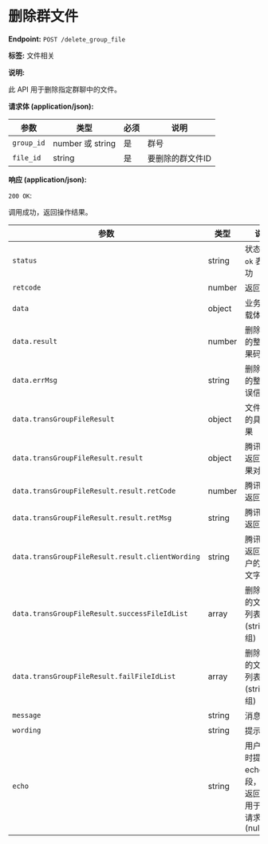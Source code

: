 # 删除群文件

**Endpoint:** `POST /delete_group_file`

**标签:** 文件相关

**说明:**

此 API 用于删除指定群聊中的文件。

**请求体 (application/json):**

| 参数         | 类型          | 必须 | 说明               |
|--------------|---------------|------|--------------------|
| `group_id`   | number 或 string | 是   | 群号               |
| `file_id`    | string        | 是   | 要删除的群文件ID     |

**响应 (application/json):**

`200 OK`:

调用成功，返回操作结果。

| 参数                   | 类型   | 说明                                                                 |
|------------------------|--------|----------------------------------------------------------------------|
| `status`               | string | 状态码，`ok` 表示成功                                                    |
| `retcode`              | number | 返回码                                                               |
| `data`                 | object | 业务数据载体                                                         |
| `data.result`          | number | 删除操作的整体结果码                                                   |
| `data.errMsg`          | string | 删除操作的整体错误信息                                                 |
| `data.transGroupFileResult`| object | 文件删除的具体结果                                                     |
| `data.transGroupFileResult.result`| object | 腾讯内部返回的结果对象                                                 |
| `data.transGroupFileResult.result.retCode`| number | 腾讯内部返回码                                                       |
| `data.transGroupFileResult.result.retMsg`| string | 腾讯内部返回信息                                                       |
| `data.transGroupFileResult.result.clientWording`| string | 腾讯内部返回给用户的提示文字                                           |
| `data.transGroupFileResult.successFileIdList`| array  | 删除成功的文件ID列表 (string数组)                                    |
| `data.transGroupFileResult.failFileIdList`| array  | 删除失败的文件ID列表 (string数组)                                      |
| `message`              | string | 消息                                                                 |
| `wording`              | string | 提示信息                                                             |
| `echo`                 | string | 用户发送时提供的 echo 字段，原样返回，可用于关联请求 (nullable)            |
